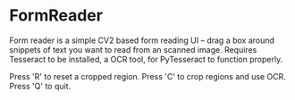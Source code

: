 # FormReader

Form reader is a simple CV2 based form reading UI – drag a box around snippets of text you want to read from an scanned image. Requires Tesseract to be installed, a OCR tool, for PyTesseract to function properly.

Press 'R' to reset a cropped region.
Press 'C' to crop regions and use OCR.
Press 'Q' to quit.
